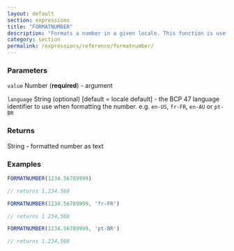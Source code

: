 ```yaml
---
layout: default
section: expressions
title: "FORMATNUMBER"
description: "Formats a number in a given locale. This function is useful when including a number in a longer piece of text. To display just a number in a calculated field, it&#39;s recommended to set the display type of the calculated field to &#39;Number&#39; and just return a number in the expression. When the display type of the calculated field is set to &#39;Number&#39;, the number is automatically displayed as a formatted number."
category: section
permalink: /expressions/reference/formatnumber/
---
```


### Parameters

`value` Number (__required__) - argument

`language` String (optional)  [default = locale default] - the BCP 47 language identifier to use when formatting the number. e.g. `en-US`, `fr-FR`, `en-AU` or `pt-BR`

### Returns

String - formatted number as text

### Examples

```js
FORMATNUMBER(1234.56789999)

// returns 1,234.568
```


```js
FORMATNUMBER(1234.56789999, 'fr-FR')

// returns 1 234,568
```


```js
FORMATNUMBER(1234.56789999, 'pt-BR')

// returns 1.234,568
```